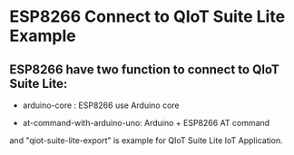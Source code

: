 # ESP8266 Connect to QIoT Suite Lite Example

## ESP8266 have two function to connect to QIoT Suite Lite:

- arduino-core : ESP8266 use Arduino core

- at-command-with-arduino-uno: Arduino + ESP8266 AT command

and "qiot-suite-lite-export" is example for QIoT Suite Lite IoT Application.